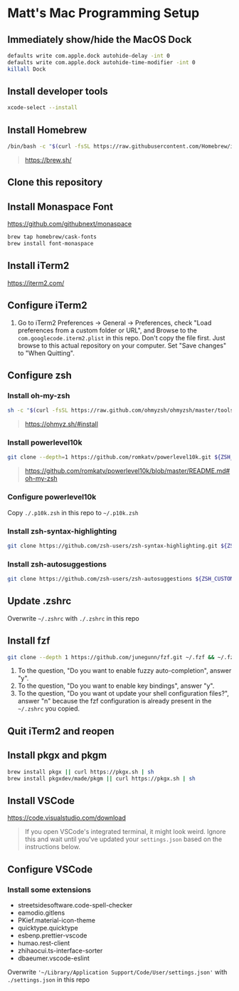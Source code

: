 # Matt's Mac Programming Setup

## Immediately show/hide the MacOS Dock

```sh
defaults write com.apple.dock autohide-delay -int 0
defaults write com.apple.dock autohide-time-modifier -int 0
killall Dock
```

## Install developer tools

```sh
xcode-select --install
```

## Install Homebrew

```sh
/bin/bash -c "$(curl -fsSL https://raw.githubusercontent.com/Homebrew/install/HEAD/install.sh)"
```

> https://brew.sh/

## Clone this repository

## Install Monaspace Font

https://github.com/githubnext/monaspace

```sh
brew tap homebrew/cask-fonts
brew install font-monaspace
```

## Install iTerm2

https://iterm2.com/

## Configure iTerm2

1. Go to iTerm2 Preferences -> General -> Preferences, check "Load preferences from a custom folder or URL", and Browse to the `com.googlecode.iterm2.plist` in this repo. Don't copy the file first. Just browse to this actual repository on your computer. Set "Save changes" to "When Quitting".

## Configure zsh

### Install oh-my-zsh

```sh
sh -c "$(curl -fsSL https://raw.github.com/ohmyzsh/ohmyzsh/master/tools/install.sh)"
```

> https://ohmyz.sh/#install

### Install powerlevel10k

```sh
git clone --depth=1 https://github.com/romkatv/powerlevel10k.git ${ZSH_CUSTOM:-$HOME/.oh-my-zsh/custom}/themes/powerlevel10k
```

> https://github.com/romkatv/powerlevel10k/blob/master/README.md#oh-my-zsh

### Configure powerlevel10k

Copy `./.p10k.zsh` in this repo to `~/.p10k.zsh`

### Install zsh-syntax-highlighting

```sh
git clone https://github.com/zsh-users/zsh-syntax-highlighting.git ${ZSH_CUSTOM:-~/.oh-my-zsh/custom}/plugins/zsh-syntax-highlighting
```

### Install zsh-autosuggestions

```sh
git clone https://github.com/zsh-users/zsh-autosuggestions ${ZSH_CUSTOM:-~/.oh-my-zsh/custom}/plugins/zsh-autosuggestions
```

## Update .zshrc

Overwrite `~/.zshrc` with `./.zshrc` in this repo

## Install fzf

```sh
git clone --depth 1 https://github.com/junegunn/fzf.git ~/.fzf && ~/.fzf/install
```

1. To the question, "Do you want to enable fuzzy auto-completion", answer "y".
1. To the question, "Do you want to enable key bindings", answer "y".
1. To the question, "Do you want ot update your shell configuration files?", answer "n" because the fzf configuration is already present in the `~/.zshrc` you copied.

## Quit iTerm2 and reopen

## Install pkgx and pkgm

```sh
brew install pkgx || curl https://pkgx.sh | sh
brew install pkgxdev/made/pkgm || curl https://pkgx.sh | sh
```

## Install VSCode

https://code.visualstudio.com/download

> If you open VSCode's integrated terminal, it might look weird. Ignore this and wait until you've updated your `settings.json` based on the instructions below.

## Configure VSCode

### Install some extensions

- streetsidesoftware.code-spell-checker
- eamodio.gitlens
- PKief.material-icon-theme
- quicktype.quicktype
- esbenp.prettier-vscode
- humao.rest-client
- zhihaocui.ts-interface-sorter
- dbaeumer.vscode-eslint

Overwrite `'~/Library/Application Support/Code/User/settings.json'` with `./settings.json` in this repo
